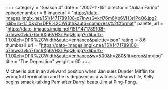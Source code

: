 +++
category = "Season 4"
date = "2007-11-15"
director = "Julian Farino"
episodenumber = 8
imageurl = "https://dato-images.imgix.net/151/1471789108-o7InwsGvkri76m6Xp6VH3rIPqQ6.jpg?ixlib=rb-1.1.0&ch=DPR%2CWidth&auto=compress%2Cformat"
palette_url = "https://dato-images.imgix.net/151/1471789108-o7InwsGvkri76m6Xp6VH3rIPqQ6.jpg?ixlib=rb-1.1.0&ch=DPR%2CWidth&auto=enhance&palette=json"
rating = 8.6
thumbnail_url = "https://dato-images.imgix.net/151/1471789108-o7InwsGvkri76m6Xp6VH3rIPqQ6.jpg?ixlib=rb-1.1.0&ch=DPR%2CWidth&auto=enhance&w=500&h=280&fit=crop&fm=jpg"
title = "The Deposition"
weight = 60
+++

Michael is put in an awkward position when Jan sues Dunder Mifflin for wrongful termination and he is deposed as a witness. Meanwhile, Kelly begins smack-talking Pam after Darryl beats Jim at Ping-Pong.